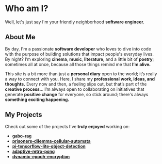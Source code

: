 # Who am I?
Well, let's just say I'm your friendly neighborhood **software engineer.**

## About Me
By day, I'm a passionate **software developer** who loves to dive into code with the purpose of building solutions that impact people's everyday lives. By night? I’m exploring **cinema**, **music**, **literature**, and a little bit of **poetry**; sometimes all at once, because all those things remind me that **I’m alive.**

This site is a bit more than just a **personal diary** open to the world; it’s really a way to connect with you. Here, I share my **professional work, ideas, and thoughts.** Every now and then, a feeling slips out, but that’s part of the **creative process**... I’m always open to collaborating on initiatives that generate **positive change** for everyone, so stick around; there's always **something exciting happening.**

## My Projects
Check out some of the projects I've **truly enjoyed** working on:
- [**gabo-rag**](https://github.com/dafmontenegro/gabo-rag)
- [**prisoners-dilemma-cellular-automata**](https://github.com/dafmontenegro/prisoners-dilemma-cellular-automata)
- [**pi-tensorflow-lite-object-detection**](https://github.com/dafmontenegro/pi-tensorflow-lite-object-detection)
- [**adaptive-retro-pong** ](https://github.com/dafmontenegro/dynamic-epoch-encryption)
- [**dynamic-epoch-encryption**](https://github.com/dafmontenegro/dynamic-epoch-encryption)

